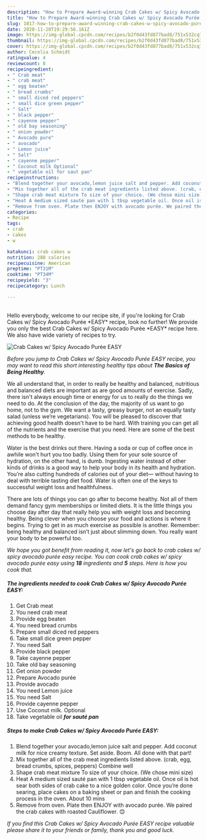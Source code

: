 ```yaml
---
description: "How to Prepare Award-winning Crab Cakes w/ Spicy Avocado Purée *EASY*"
title: "How to Prepare Award-winning Crab Cakes w/ Spicy Avocado Purée *EASY*"
slug: 1017-how-to-prepare-award-winning-crab-cakes-w-spicy-avocado-puree-easy
date: 2020-11-20T19:29:56.161Z
image: https://img-global.cpcdn.com/recipes/b2f0d43fd877bad8/751x532cq70/crab-cakes-w-spicy-avocado-puree-easy-recipe-main-photo.jpg
thumbnail: https://img-global.cpcdn.com/recipes/b2f0d43fd877bad8/751x532cq70/crab-cakes-w-spicy-avocado-puree-easy-recipe-main-photo.jpg
cover: https://img-global.cpcdn.com/recipes/b2f0d43fd877bad8/751x532cq70/crab-cakes-w-spicy-avocado-puree-easy-recipe-main-photo.jpg
author: Cecelia Schmidt
ratingvalue: 4
reviewcount: 8
recipeingredient:
- " Crab meat"
- " crab meat"
- " egg beaten"
- " bread crumbs"
- " small diced red peppers"
- " small dice green pepper"
- " Salt"
- " black pepper"
- " cayenne pepper"
- " old bay seasoning"
- " onion powder"
- " Avocado pure"
- " avocado"
- " Lemon juice"
- " Salt"
- " cayenne pepper"
- " Coconut milk Optional"
- " vegetable oil for saut pan"
recipeinstructions:
- "Blend together your avocado,lemon juice salt and pepper. Add coconut milk for nice creamy texture. Set aside. Boom. All done with that part!"
- "Mix together all of the crab meat ingredients listed above. (crab, egg, bread crumbs, spices, peppers) Combine well"
- "Shape crab meat mixture To size of your choice. (We chose mini size)"
- "Heat A medium sized sauté pan with 1 tbsp vegetable oil. Once oil is hot sear both sides of crab cake to a nice golden color. Once you’re done searing, place cakes on a baking sheet or pan and finish the cooking process in the oven. About 10 mins"
- "Remove from oven. Plate then ENJOY with avocado purée. We paired the crab cakes with roasted Cauliflower. 😊"
categories:
- Recipe
tags:
- crab
- cakes
- w

katakunci: crab cakes w 
nutrition: 288 calories
recipecuisine: American
preptime: "PT31M"
cooktime: "PT34M"
recipeyield: "3"
recipecategory: Lunch

---
```

<br>
Hello everybody, welcome to our recipe site, if you're looking for Crab Cakes w/ Spicy Avocado Purée *EASY* recipe, look no further! We provide you only the best Crab Cakes w/ Spicy Avocado Purée *EASY* recipe here. We also have wide variety of recipes to try.
<br>


![Crab Cakes w/ Spicy Avocado Purée *EASY*](https://img-global.cpcdn.com/recipes/b2f0d43fd877bad8/751x532cq70/crab-cakes-w-spicy-avocado-puree-easy-recipe-main-photo.jpg)

<i>Before you jump to Crab Cakes w/ Spicy Avocado Purée *EASY* recipe, you may want to read this short interesting healthy tips about <strong>The Basics of Being Healthy</strong>.</i>

We all understand that, in order to really be healthy and balanced, nutritious and balanced diets are important as are good amounts of exercise. Sadly, there isn't always enough time or energy for us to really do the things we need to do. At the conclusion of the day, the majority of us want to go home, not to the gym. We want a tasty, greasy burger, not an equally tasty salad (unless we’re vegetarians). You will be pleased to discover that achieving good health doesn't have to be hard. With training you can get all of the nutrients and the exercise that you need. Here are some of the best methods to be healthy.

Water is the best drinks out there. Having a soda or cup of coffee once in awhile won't hurt you too badly. Using them for your sole source of hydration, on the other hand, is dumb. Ingesting water instead of other kinds of drinks is a good way to help your body in its health and hydration. You’re also cutting hundreds of calories out of your diet— without having to deal with terrible tasting diet food. Water is often one of the keys to successful weight loss and healthfulness.

There are lots of things you can go after to become healthy. Not all of them demand fancy gym memberships or limited diets. It is the little things you choose day after day that really help you with weight loss and becoming healthy. Being clever when you choose your food and actions is where it begins. Trying to get in as much exercise as possible is another. Remember: being healthy and balanced isn’t just about slimming down. You really want your body to be powerful too. 


<i>We hope you got benefit from reading it, now let's go back to crab cakes w/ spicy avocado purée *easy* recipe. You can cook crab cakes w/ spicy avocado purée *easy* using <strong>18</strong> ingredients and <strong>5</strong> steps. Here is how you cook that.
</i>

##### The ingredients needed to cook Crab Cakes w/ Spicy Avocado Purée *EASY*:

1. Get  Crab meat
1. You need  crab meat
1. Provide  egg beaten
1. You need  bread crumbs
1. Prepare  small diced red peppers
1. Take  small dice green pepper
1. You need  Salt
1. Provide  black pepper
1. Take  cayenne pepper
1. Take  old bay seasoning
1. Get  onion powder
1. Prepare  Avocado purée
1. Provide  avocado
1. You need  Lemon juice
1. You need  Salt
1. Provide  cayenne pepper
1. Use  Coconut milk. Optional
1. Take  vegetable oil ***for sauté pan***


##### Steps to make Crab Cakes w/ Spicy Avocado Purée *EASY*:

1. Blend together your avocado,lemon juice salt and pepper. Add coconut milk for nice creamy texture. Set aside. Boom. All done with that part!
1. Mix together all of the crab meat ingredients listed above. (crab, egg, bread crumbs, spices, peppers) Combine well
1. Shape crab meat mixture To size of your choice. (We chose mini size)
1. Heat A medium sized sauté pan with 1 tbsp vegetable oil. Once oil is hot sear both sides of crab cake to a nice golden color. Once you’re done searing, place cakes on a baking sheet or pan and finish the cooking process in the oven. About 10 mins
1. Remove from oven. Plate then ENJOY with avocado purée. We paired the crab cakes with roasted Cauliflower. 😊


<i>If you find this Crab Cakes w/ Spicy Avocado Purée *EASY* recipe valuable please share it to your friends or family, thank you and good luck.</i>
